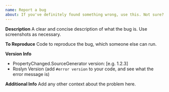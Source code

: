 ```yaml
---
name: Report a bug
about: If you've definitely found something wrong, use this. Not sure? Open a discussion.
---
```


**Description**
A clear and concise description of what the bug is. Use screenshots as necessary.

**To Reproduce**
Code to reproduce the bug, which someone else can run.

**Version Info**
 - PropertyChanged.SourceGenerator version: [e.g. 1.2.3]
 - Roslyn Version (add `#error version` to your code, and see what the error message is)

**Additional Info**
Add any other context about the problem here.
